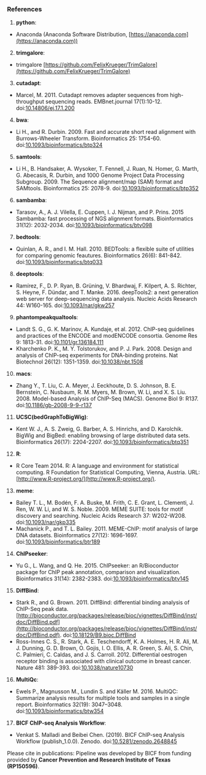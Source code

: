 ### References

1. **python**:
  * Anaconda (Anaconda Software Distribution, [https://anaconda.com](https://anaconda.com))

2. **trimgalore**:
  * trimgalore [https://github.com/FelixKrueger/TrimGalore](https://github.com/FelixKrueger/TrimGalore)

3. **cutadapt**:
  * Marcel, M. 2011. Cutadapt removes adapter sequences from high-throughput sequencing reads. EMBnet.journal 17(1):10-12. doi:[10.14806/ej.17.1.200](http://dx.doi.org/10.14806/ej.17.1.200)

4. **bwa**:
  * Li H., and R. Durbin. 2009. Fast and accurate short read alignment with Burrows-Wheeler Transform. Bioinformatics 25: 1754-60. doi:[10.1093/bioinformatics/btp324](http://dx.doi.org/10.1093/bioinformatics/btp324)

5. **samtools**:
  * Li H., B. Handsaker, A. Wysoker, T. Fennell, J. Ruan, N. Homer, G. Marth, G. Abecasis, R. Durbin, and 1000 Genome Project Data Processing Subgroup. 2009. The Sequence alignment/map (SAM) format and SAMtools. Bioinformatics 25: 2078-9. doi:[10.1093/bioinformatics/btp352](http://dx.doi.org/10.1093/bioinformatics/btp352)

6. **sambamba**:
  * Tarasov, A., A. J. Vilella, E. Cuppen, I. J. Nijman, and P. Prins. 2015 Sambamba: fast processing of NGS alignment formats. Bioinformatics 31(12): 2032-2034. doi:[10.1093/bioinformatics/btv098](http://dx.doi.org/10.1093/bioinformatics/btv098)

7. **bedtools**:
  * Quinlan, A. R., and I. M. Hall. 2010. BEDTools: a flexible suite of utilities for comparing genomic feautures. Bioinformatics 26(6): 841-842. doi:[10.1093/bioinformatics/btq033](http://dx.doi.org/10.1093/bioinformatics/btq033)

8. **deeptools**:
  * Ramírez, F., D. P. Ryan, B. Grüning, V. Bhardwaj, F. Kilpert, A. S. Richter, S. Heyne, F. Dündar, and T. Manke. 2016. deepTools2: a next generation web server for deep-sequencing data analysis. Nucleic Acids Research 44: W160-165. doi:[10.1093/nar/gkw257](http://dx.doi.org/10.1093/nar/gkw257)

9. **phantompeakqualtools**:
  * Landt S. G., G. K. Marinov, A. Kundaje, et al. 2012. ChIP-seq guidelines and practices of the ENCODE and modENCODE consortia. Genome Res 9: 1813-31. doi:[10.1101/gr.136184.111](http://dx.doi.org/10.1101/gr.136184.111)
  * Kharchenko P. K., M. Y. Tolstorukov, and P. J. Park. 2008. Design and analysis of ChIP-seq experiments for DNA-binding proteins. Nat Biotechnol 26(12): 1351-1359. doi:[10.1038/nbt.1508](https://dx.doi.org/10.1038/nbt.1508)

10. **macs**:
  * Zhang Y., T. Liu, C. A. Meyer, J. Eeckhoute, D. S. Johnson, B. E. Bernstein, C. Nusbaum, R. M. Myers, M. Brown, W. Li, and X. S. Liu. 2008. Model-based Analysis of ChIP-Seq (MACS). Genome Biol 9: R137. doi:[10.1186/gb-2008-9-9-r137](https://dx.doi.org/10.1186/gb-2008-9-9-r137)

11. **UCSC(bedGraphToBigWig)**:
  * Kent W. J., A. S. Zweig, G. Barber, A. S. Hinrichs, and D. Karolchik. BigWig and BigBed: enabling browsing of large distributed data sets. Bioinformatics 26(17): 2204-2207. doi:[10.1093/bioinformatics/btq351](https://dx.doi.org/10.1093/bioinformatics/btq351)

12. **R**:
  * R Core Team 2014. R: A language and environment for statistical computing. R Foundation for Statistical Computing, Vienna, Austria. URL:[http://www.R-project.org/](http://www.R-project.org/).

13. **meme**:
  * Bailey T. L., M. Bodén, F. A. Buske, M. Frith, C. E. Grant, L. Clementi, J. Ren, W. W. Li, and W. S. Noble. 2009. MEME SUITE: tools for motif discovery and searching. Nucleic Acids Research 37: W202-W208. doi:[10.1093/nar/gkp335](https://dx.doi.org/10.1093/nar/gkp335)
  * Machanick P., and T. L. Bailey. 2011. MEME-ChIP: motif analysis of large DNA datasets. Bioinformatics 27(12): 1696-1697. doi:[10.1093/bioinformatics/btr189](https://dx.doi.org/10.1093/bioinformatics/btr189)

14. **ChIPseeker**:
  * Yu G., L. Wang, and Q. He. 2015. ChIPseeker: an R/Bioconductor package for ChIP peak annotation, comparison and visualization. Bioinformatics 31(14): 2382-2383. doi:[10.1093/bioinformatics/btv145](https://dx.doi.org/10.1093/bioinformatics/btv145)

15. **DiffBind**:
  * Stark R., and G. Brown. 2011. DiffBind: differential binding analysis of ChIP-Seq peak data. [http://bioconductor.org/packages/release/bioc/vignettes/DiffBind/inst/doc/DiffBind.pdf](http://bioconductor.org/packages/release/bioc/vignettes/DiffBind/inst/doc/DiffBind.pdf). doi:[10.18129/B9.bioc.DiffBind](https://dx.doi.org/10.18129/B9.bioc.DiffBind)
  * Ross-Innes C. S., R. Stark, A. E. Teschendorff, K. A. Holmes, H. R. Ali, M. J. Dunning,  G. D. Brown, O. Gojis, I. O. Ellis, A. R. Green, S. Ali, S. Chin, C. Palmieri, C. Caldas, and J. S. Carroll. 2012. Differential oestrogen receptor binding is associated with clinical outcome in breast cancer. Nature 481: 389-393. doi:[10.1038/nature10730](https://dx.doi.org/10.1038/nature10730)

16. **MultiQc**:
  * Ewels P., Magnusson M., Lundin S. and Käller M. 2016. MultiQC: Summarize analysis results for multiple tools and samples in a single report. Bioinformatics 32(19): 3047–3048. doi:[10.1093/bioinformatics/btw354 ](https://dx.doi.org/10.1093/bioinformatics/btw354)

17. **BICF ChIP-seq Analysis Workflow**:
  * Venkat S. Malladi and Beibei Chen. (2019). BICF ChIP-seq Analysis Workflow (publish_1.0.0). Zenodo. doi:[10.5281/zenodo.2648845](https://doi.org/10.5281/zenodo.2648845)

Please cite in publications: Pipeline was developed by BICF from funding provided by **Cancer Prevention and Research Institute of Texas (RP150596)**.
